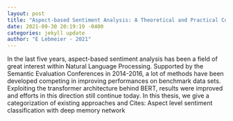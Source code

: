 ```yaml
--- 
layout: post 
title: "Aspect-based Sentiment Analysis: A Theoretical and Practical Comparison of Different Approaches" 
date: 2021-09-30 20:19:19 -0400 
categories: jekyll update 
author: "E Lebmeier - 2021" 
--- 
```

In the last five years, aspect-based sentiment analysis has been a field of great interest within Natural Language Processing. Supported by the Semantic Evaluation Conferences in 2014-2016, a lot of methods have been developed competing in improving performances on benchmark data sets. Exploiting the transformer architecture behind BERT, results were improved and efforts in this direction still continue today. In this thesis, we give a categorization of existing approaches and Cites: Aspect level sentiment classification with deep memory network